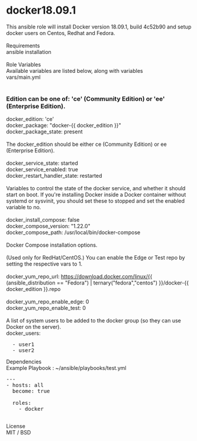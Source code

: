 # docker18.09.1
This ansible role will install Docker version 18.09.1, build 4c52b90 and setup docker users on Centos, Redhat and Fedora.<br/>
<br/>
Requirements<br/>
ansible installation<br/>
<br/>
Role Variables
<br/>
Available variables are listed below, along with variables <br/>
vars/main.yml<br/>
<br/>
### Edition can be one of: 'ce' (Community Edition) or 'ee' (Enterprise Edition).<br/>
docker_edition: 'ce'<br/>
docker_package: "docker-{{ docker_edition }}"<br/>
docker_package_state: present<br/>
<br/>
The docker_edition should be either ce (Community Edition) or ee (Enterprise Edition). <br/>
<br/>
docker_service_state: started<br/>
docker_service_enabled: true<br/>
docker_restart_handler_state: restarted<br/>
<br/>
Variables to control the state of the docker service, and whether it should start on boot. If you're installing Docker inside a Docker container without systemd or sysvinit, you should set these to stopped and set the enabled variable to no.<br/>
<br/>
docker_install_compose: false<br/>
docker_compose_version: "1.22.0"<br/>
docker_compose_path: /usr/local/bin/docker-compose<br/>
<br/>
Docker Compose installation options.<br/>
<br/>
(Used only for RedHat/CentOS.) You can enable the Edge or Test repo by setting the respective vars to 1.<br/><br/>
docker_yum_repo_url: https://download.docker.com/linux/{{ (ansible_distribution == "Fedora") | ternary("fedora","centos") }}/docker-{{ docker_edition }}.repo<br/>
<br/>
docker_yum_repo_enable_edge: 0<br/>
docker_yum_repo_enable_test: 0<br/>
<br/>
A list of system users to be added to the docker group (so they can use Docker on the server).<br/>
docker_users:<br/>
<pre>
  - user1
  - user2
</pre>
Dependencies<br/>
Example Playbook : ~/ansible/playbooks/test.yml<br/>
<pre>
---
- hosts: all
  become: true

  roles:
    - docker

</pre>
License
<br/>
MIT / BSD
